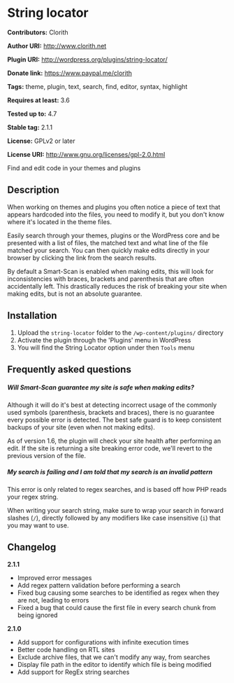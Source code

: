 # String locator #
**Contributors:** Clorith
  
**Author URI:** http://www.clorith.net
  
**Plugin URI:** http://wordpress.org/plugins/string-locator/
  
**Donate link:** https://www.paypal.me/clorith
  
**Tags:** theme, plugin, text, search, find, editor, syntax, highlight
  
**Requires at least:** 3.6
  
**Tested up to:** 4.7
  
**Stable tag:** 2.1.1
  
**License:** GPLv2 or later
  
**License URI:** http://www.gnu.org/licenses/gpl-2.0.html
  

Find and edit code in your themes and plugins

## Description ##

When working on themes and plugins you often notice a piece of text that appears hardcoded into the files, you need to modify it, but you don't know where it's located in the theme files.

Easily search through your themes, plugins or the WordPress core and be presented with a list of files, the matched text and what line of the file matched your search.
You can then quickly make edits directly in your browser by clicking the link from the search results.

By default a Smart-Scan is enabled when making edits, this will look for inconsistencies with braces, brackets and parenthesis that are often accidentally left.
This drastically reduces the risk of breaking your site when making edits, but is not an absolute guarantee.

## Installation ##

1. Upload the `string-locator` folder to the `/wp-content/plugins/` directory
2. Activate the plugin through the 'Plugins' menu in WordPress
3. You will find the String Locator option under then `Tools` menu

## Frequently asked questions ##
##### Will Smart-Scan guarantee my site is safe when making edits?
Although it will do it's best at detecting incorrect usage of the commonly used symbols (parenthesis, brackets and braces), there is no guarantee every possible error is detected. The best safe guard is to keep consistent backups of your site (even when not making edits).

As of version 1.6, the plugin will check your site health after performing an edit. If the site is returning a site breaking error code, we'll revert to the previous version of the file.

##### My search is failing and I am told that my search is an invalid pattern
This error is only related to regex searches, and is based off how PHP reads your regex string.

When writing your search string, make sure to wrap your search in forward slashes (`/`), directly followed by any modifiers like case insensitive (`i`) that you may want to use.

## Changelog ##
__2.1.1__
* Improved error messages
* Add regex pattern validation before performing a search
* Fixed bug causing some searches to be identified as regex when they are not, leading to errors
* Fixed a bug that could cause the first file in every search chunk from being ignored

__2.1.0__
* Add support for configurations with infinite execution times
* Better code handling on RTL sites
* Exclude archive files, that we can't modify any way, from searches
* Display file path in the editor to identify which file is being modified
* Add support for RegEx string searches

